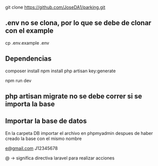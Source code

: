 git clone https://github.com/JoseDA1/parking.git



## .env no se clona, por lo que se debe de clonar con el example
cp .env.example .env

## Dependencias
composer install
npm install
php artisan key:generate

npm run dev
## php artisan migrate no se debe correr si se importa la base

## Importar la base de datos
En la carpeta DB importar el archivo en phpmyadmin despues de haber creado la base con el mismo nombre

e@gmail.com
J12345678

@ -> significa directiva laravel para realizar acciones
